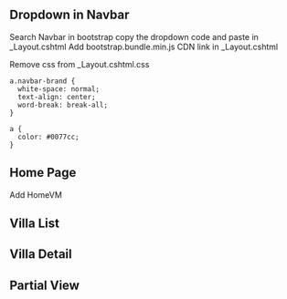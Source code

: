 
## Dropdown in Navbar
Search Navbar in bootstrap copy the dropdown code and paste in _Layout.cshtml
Add bootstrap.bundle.min.js CDN link in _Layout.cshtml

Remove css from _Layout.cshtml.css
```
a.navbar-brand {
  white-space: normal;
  text-align: center;
  word-break: break-all;
}

a {
  color: #0077cc;
}
```

## Home Page
Add HomeVM


## Villa List


## Villa Detail


## Partial View
